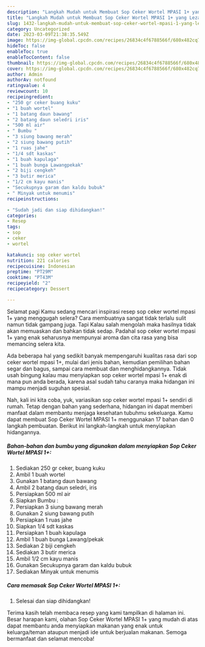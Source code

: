 ```yaml
---
description: "Langkah Mudah untuk Membuat Sop Ceker Wortel MPASI 1+ yang Lezat Sekali "
title: "Langkah Mudah untuk Membuat Sop Ceker Wortel MPASI 1+ yang Lezat Sekali "
slug: 1432-langkah-mudah-untuk-membuat-sop-ceker-wortel-mpasi-1-yang-lezat-sekali
category: Uncategorized
date: 2023-03-09T21:38:35.549Z
image: https://img-global.cpcdn.com/recipes/26834c4f6788566f/680x482cq70/sop-ceker-wortel-mpasi-1-foto-resep-utama.jpg
hideToc: false
enableToc: true
enableTocContent: false
thumbnail: https://img-global.cpcdn.com/recipes/26834c4f6788566f/680x482cq70/sop-ceker-wortel-mpasi-1-foto-resep-utama.jpg
cover: https://img-global.cpcdn.com/recipes/26834c4f6788566f/680x482cq70/sop-ceker-wortel-mpasi-1-foto-resep-utama.jpg
author: Admin
authorAv: notfound
ratingvalue: 4
reviewcount: 10
recipeingredient:
- "250 gr ceker buang kuku"
- "1 buah wortel"
- "1 batang daun bawang"
- "2 batang daun seledri iris"
- "500 ml air"
- " Bumbu "
- "3 siung bawang merah"
- "2 siung bawang putih"
- "1 ruas jahe"
- "1/4 sdt kaskas"
- "1 buah kapulaga"
- "1 buah bunga Lawangpekak"
- "2 biji cengkeh"
- "3 butir merica"
- "1/2 cm kayu manis"
- "Secukupnya garam dan kaldu bubuk"
- " Minyak untuk menumis"
recipeinstructions:

- "Sudah jadi dan siap dihidangkan!"
categories:
- Resep
tags:
- sop
- ceker
- wortel

katakunci: sop ceker wortel 
nutrition: 221 calories
recipecuisine: Indonesian
preptime: "PT29M"
cooktime: "PT43M"
recipeyield: "2"
recipecategory: Dessert

---
```



Selamat pagi Kamu sedang mencari inspirasi resep sop ceker wortel mpasi 1+ yang menggugah selera? Cara membuatnya sangat tidak terlalu sulit namun tidak gampang juga. Tapi Kalau salah mengolah maka hasilnya tidak akan memuaskan dan bahkan tidak sedap. Padahal sop ceker wortel mpasi 1+ yang enak seharusnya mempunyai aroma dan cita rasa yang bisa memancing selera kita.


Ada beberapa hal yang sedikit banyak mempengaruhi kualitas rasa dari sop ceker wortel mpasi 1+, mulai dari jenis bahan, kemudian pemilihan bahan segar dan bagus, sampai cara membuat dan menghidangkannya. Tidak usah bingung kalau mau menyiapkan sop ceker wortel mpasi 1+ enak di mana pun anda berada, karena asal sudah tahu caranya maka hidangan ini mampu menjadi suguhan spesial.




Nah, kali ini kita coba, yuk, variasikan sop ceker wortel mpasi 1+ sendiri di rumah. Tetap dengan bahan yang sederhana, hidangan ini dapat memberi manfaat dalam membantu menjaga kesehatan tubuhmu sekeluarga. Kamu dapat membuat Sop Ceker Wortel MPASI 1+ menggunakan 17 bahan dan 0 langkah pembuatan. Berikut ini langkah-langkah untuk menyiapkan hidangannya.

<!--inarticleads1-->

##### Bahan-bahan dan bumbu yang digunakan dalam menyiapkan Sop Ceker Wortel MPASI 1+:

1. Sediakan 250 gr ceker, buang kuku
1. Ambil 1 buah wortel
1. Gunakan 1 batang daun bawang
1. Ambil 2 batang daun seledri, iris
1. Persiapkan 500 ml air
1. Siapkan  Bumbu :
1. Persiapkan 3 siung bawang merah
1. Gunakan 2 siung bawang putih
1. Persiapkan 1 ruas jahe
1. Siapkan 1/4 sdt kaskas
1. Persiapkan 1 buah kapulaga
1. Ambil 1 buah bunga Lawang/pekak
1. Sediakan 2 biji cengkeh
1. Sediakan 3 butir merica
1. Ambil 1/2 cm kayu manis
1. Gunakan Secukupnya garam dan kaldu bubuk
1. Sediakan  Minyak untuk menumis




<!--inarticleads2-->

##### Cara memasak Sop Ceker Wortel MPASI 1+:


1. Selesai dan siap dihidangkan!



Terima kasih telah membaca resep yang kami tampilkan di halaman ini. Besar harapan kami, olahan Sop Ceker Wortel MPASI 1+ yang mudah di atas dapat membantu anda menyiapkan makanan yang enak untuk keluarga/teman ataupun menjadi ide untuk berjualan makanan. Semoga bermanfaat dan selamat mencoba!
